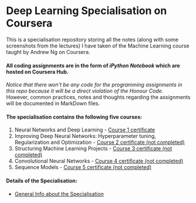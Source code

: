 # Deep Learning Specialisation on Coursera  

This is a specialisation repository storing all the notes (along with some screenshots from the lectures) I have taken of the Machine Learning course taught by Andrew Ng on Coursera. 

#### All coding assignments are in the form of _iPython Notebook_ which are hosted on Coursera Hub.  
_Notice that there won't be any code for the programming assignments in this repo because it will be a direct violation of the Honour Code._  
However, common practices, notes and thoughts regarding the assignments will be documented in MarkDown files. 
  
#### The specialisation contains the following five courses: 
1. Neural Networks and Deep Learning - [Course 1 certificate]() 
2. Improving Deep Neural Networks: Hyperparameter tuning, Regularization and Optimization - [Course 2 certificate (not completed)]() 
3. Structuring Machine Learning Projects - [Course 3 certificate (not completed)]() 
4. Convolutional Neural Networks - [Course 4 certificate (not completed)]() 
5. Sequence Models - [Course 5 certificate (not completed)]() 

#### Details of the Specialisation:  
* [General Info about the Specialisation](https://www.coursera.org/specializations/deep-learning)
